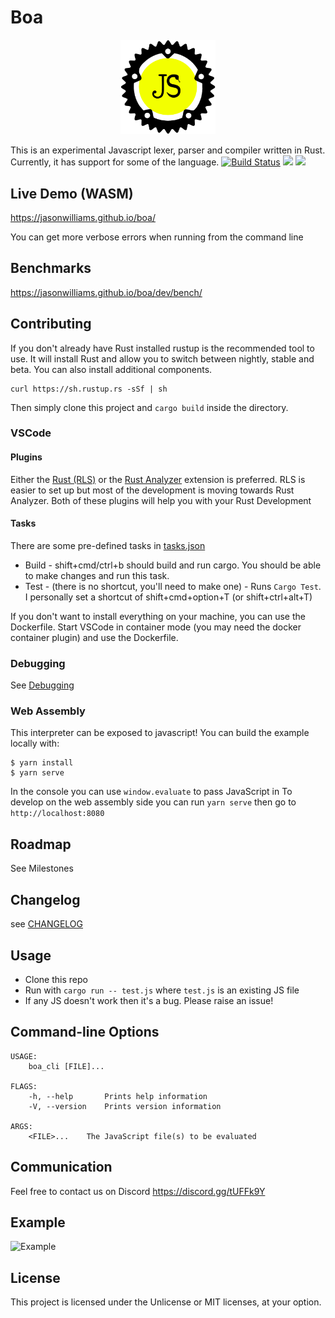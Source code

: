 # Boa

<p align="center">
    <img
      alt="logo"
      src="./assets/logo.svg"
      width="30%"
    />
</p>

This is an experimental Javascript lexer, parser and compiler written in Rust. Currently, it has support for some of the language.
[![Build Status](https://travis-ci.com/jasonwilliams/boa.svg?branch=master)](https://travis-ci.com/jasonwilliams/boa)
[![](http://meritbadge.herokuapp.com/boa)](https://crates.io/crates/boa)
[![](https://docs.rs/Boa/badge.svg)](https://docs.rs/Boa/)

## Live Demo (WASM)

https://jasonwilliams.github.io/boa/

You can get more verbose errors when running from the command line

## Benchmarks

https://jasonwilliams.github.io/boa/dev/bench/

## Contributing

If you don't already have Rust installed rustup is the recommended tool to use. It will install Rust and allow you to switch between nightly, stable and beta. You can also install additional components.

```
curl https://sh.rustup.rs -sSf | sh
```

Then simply clone this project and `cargo build` inside the directory.

### VSCode

#### Plugins

Either the [Rust (RLS)](https://github.com/rust-lang/rls) or the [Rust Analyzer](https://github.com/rust-analyzer/rust-analyzer) extension is preferred. RLS is easier to set up but most of the development is moving towards Rust Analyzer.
Both of these plugins will help you with your Rust Development

#### Tasks

There are some pre-defined tasks in [tasks.json](.vscode/tasks.json)

- Build - shift+cmd/ctrl+b should build and run cargo. You should be able to make changes and run this task.
- Test - (there is no shortcut, you'll need to make one) - Runs `Cargo Test`.
  I personally set a shortcut of shift+cmd+option+T (or shift+ctrl+alt+T)

If you don't want to install everything on your machine, you can use the Dockerfile.
Start VSCode in container mode (you may need the docker container plugin) and use the Dockerfile.

### Debugging

See [Debugging](./docs/debugging.md)

### Web Assembly

This interpreter can be exposed to javascript!
You can build the example locally with:

```
$ yarn install
$ yarn serve
```

In the console you can use `window.evaluate` to pass JavaScript in
To develop on the web assembly side you can run `yarn serve` then go to `http://localhost:8080`

## Roadmap

See Milestones

## Changelog

see [CHANGELOG](./CHANGELOG.md)

## Usage

- Clone this repo
- Run with `cargo run -- test.js` where `test.js` is an existing JS file
- If any JS doesn't work then it's a bug. Please raise an issue!

## Command-line Options

```
USAGE:
    boa_cli [FILE]...

FLAGS:
    -h, --help       Prints help information
    -V, --version    Prints version information

ARGS:
    <FILE>...    The JavaScript file(s) to be evaluated
```

## Communication

Feel free to contact us on Discord https://discord.gg/tUFFk9Y

## Example

![Example](docs/img/latestDemo.gif)

## License

This project is licensed under the Unlicense or MIT licenses, at your option.
